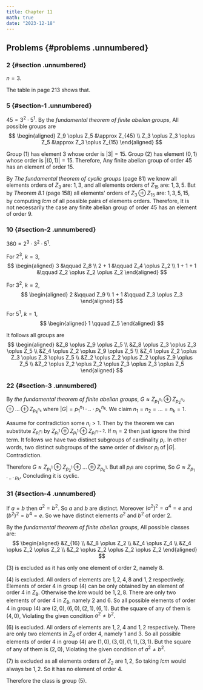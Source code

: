 ```yaml
---
title: Chapter 11
math: true
date: "2023-12-18"
---
```


## Problems {#problems .unnumbered}

### 2 {#section .unnumbered}

$n = 3$.

The table in page 213 shows that.

### 5 {#section-1 .unnumbered}

$45 = 3^2 \cdot 5^1$. By the *fundamental theorem of finite abelian
groups*, All possible groups are
$$
\begin{aligned}
    Z_9 \oplus Z_5 &\approx Z_{45} \\
    Z_3 \oplus Z_3 \oplus Z_5 &\approx Z_3 \oplus Z_{15}
\end{aligned}
$$

Group $(1)$ has element $3$ whose order is $|3| = 15$. Group $(2)$ has element $(0,1)$ whose order is $|(0,1)| = 15$. Therefore, Any finite abelian group of order $45$ has an element of order $15$.

By *The fundamental theorem of cyclic groups* (page 81) we know all elements orders of $Z_3$ are: $1, 3$, and all elements orders of $Z_{15}$ are: $1, 3, 5$. But by *Theorem 8.1* (page 158) all elements' orders of $Z_3 \oplus Z_{15}$ are: $1, 3, 5, 15$, by computing $lcm$ of all possible pairs of elements orders. Therefore, It is not necessarily the case any finite abelian group of order $45$ has an element of order $9$.

### 10 {#section-2 .unnumbered}

$360 = 2^3 \cdot 3^2 \cdot 5^1$.

For $2^3$, $k = 3$,
$$
\begin{aligned}
    3 &\qquad Z_8 \\
    2 + 1 &\qquad Z_4 \oplus Z_2 \\
    1 + 1 + 1 &\qquad Z_2 \oplus Z_2 \oplus Z_2
\end{aligned}
$$

For $3^2$, $k = 2$,
$$
\begin{aligned}
    2 &\qquad Z_9 \\
    1 + 1 &\qquad Z_3 \oplus Z_3
\end{aligned}
$$

For $5^1$, $k = 1$,
$$
\begin{aligned}
    1 \qquad Z_5
\end{aligned}
$$

It follows all groups are
$$
\begin{aligned}
    &Z_8 \oplus Z_9 \oplus Z_5 \\
    &Z_8 \oplus Z_3 \oplus Z_3 \oplus Z_5 \\
    &Z_4 \oplus Z_2 \oplus Z_9 \oplus Z_5 \\
    &Z_4 \oplus Z_2 \oplus Z_3 \oplus Z_3 \oplus Z_5 \\
    &Z_2 \oplus Z_2 \oplus Z_2 \oplus Z_9 \oplus Z_5 \\
    &Z_2 \oplus Z_2 \oplus Z_2 \oplus Z_3 \oplus Z_3 \oplus Z_5
\end{aligned}
$$

### 22 {#section-3 .unnumbered}

By *the fundamental theorem of finite abelian groups*, $G \approx Z_{p_1^{n_1}} \oplus Z_{p_2^{n_2}} \oplus \dots \oplus Z_{p_k^{n_k}}$ where $|G| = p_1^{n_1} \cdot .. \cdot p_k^{n_k}$. We claim $n_1 = n_2 = \dots = n_k = 1$.

Assume for contradiction some $n_i > 1$. Then by the theorem we can substitute $Z_{p_i^{n_i}}$ by $Z_{p_i^1} \oplus Z_{p_i^1} \oplus Z_{p_i^{n_i-2}}$. If $n_i = 2$ then just ignore the third term. It follows we have two distinct subgroups of cardinality $p_i$. In other words, two distinct subgroups of the same order of divisor $p_i$ of $|G|$. Contradiction.

Therefore $G \approx Z_{p_1^1} \oplus Z_{p_2^1} \oplus \dots \oplus Z_{p_k^1}$. But all $p_i$s are coprime, So $G \approx Z_{p_1 \cdot .. \cdot p_k}$, Concluding it is cyclic.

### 31 {#section-4 .unnumbered}

If $a = b$ then $a^2 = b^2$. So $a$ and $b$ are distinct. Moreover $(a^2)^2 = a^4 = e$ and $(b^2)^2 = b^4 = e$. So we have distinct elements $a^2$ and $b^2$ of order 2.

By the *fundamental theorem of finite abelian groups*, All possible classes are:
$$
\begin{aligned}
    &Z_{16} \\
    &Z_8 \oplus Z_2 \\
    &Z_4 \oplus Z_4 \\
    &Z_4 \oplus Z_2 \oplus Z_2 \\
    &Z_2 \oplus Z_2 \oplus Z_2 \oplus Z_2
\end{aligned}
$$

$(3)$ is excluded as it has only one element of order $2$, namely $8$.

$(4)$ is excluded. All orders of elements are $1,2,4,8$ and $1,2$ respectively. Elements of order $4$ in group $(4)$ can be only obtained by an element of order $4$ in $Z_8$. Otherwise the $lcm$ would be $1,2,8$. There are only two elements of order $4$ in $Z_8$, namely $2$ and $6$. So all possible elements of order $4$ in group $(4)$ are $(2,0), (6,0), (2,1), (6,1)$. But the square of any of them is $(4,0)$, Violating the given condition $a^2 \neq b^2$.

$(6)$ is excluded. All orders of elements are $1,2,4$ and $1,2$ respectively. There are only two elements in $Z_8$ of order $4$, namely $1$ and $3$. So all possible elements of order $4$ in group $(4)$ are $(1,0), (3,0), (1,1), (3,1)$. But the square of any of them is $(2,0)$, Violating the given condition of $a^2 \neq b^2$.

$(7)$ is excluded as all elements orders of $Z_2$ are $1,2$, So taking $lcm$ would always be $1,2$. So it has no element of order $4$.

Therefore the class is group $(5)$.
